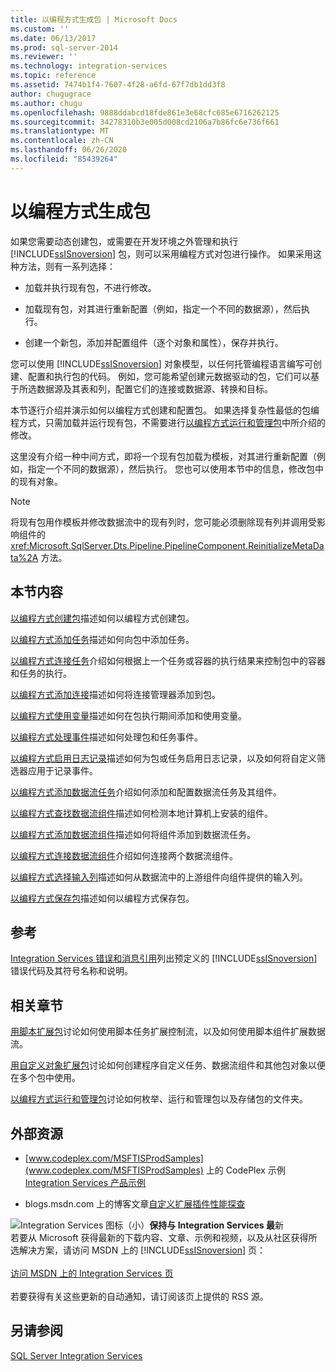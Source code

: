 ```yaml
---
title: 以编程方式生成包 | Microsoft Docs
ms.custom: ''
ms.date: 06/13/2017
ms.prod: sql-server-2014
ms.reviewer: ''
ms.technology: integration-services
ms.topic: reference
ms.assetid: 7474b1f4-7607-4f28-a6fd-67f7db1dd3f8
author: chugugrace
ms.author: chugu
ms.openlocfilehash: 9888ddabcd18fde861e3e68cfc685e6716262125
ms.sourcegitcommit: 34278310b3e005d008cd2106a7b86fc6e736f661
ms.translationtype: MT
ms.contentlocale: zh-CN
ms.lasthandoff: 06/26/2020
ms.locfileid: "85439264"
---
```

# <a name="building-packages-programmatically"></a>以编程方式生成包
  如果您需要动态创建包，或需要在开发环境之外管理和执行 [!INCLUDE[ssISnoversion](../../includes/ssisnoversion-md.md)] 包，则可以采用编程方式对包进行操作。 如果采用这种方法，则有一系列选择：

-   加载并执行现有包，不进行修改。

-   加载现有包，对其进行重新配置（例如，指定一个不同的数据源），然后执行。

-   创建一个新包，添加并配置组件（逐个对象和属性），保存并执行。

 您可以使用 [!INCLUDE[ssISnoversion](../../includes/ssisnoversion-md.md)] 对象模型，以任何托管编程语言编写可创建、配置和执行包的代码。 例如，您可能希望创建元数据驱动的包，它们可以基于所选数据源及其表和列，配置它们的连接或数据源、转换和目标。

 本节逐行介绍并演示如何以编程方式创建和配置包。 如果选择复杂性最低的包编程方式，只需加载并运行现有包，不需要进行[以编程方式运行和管理包](../run-manage-packages-programmatically/running-and-managing-packages-programmatically.md)中所介绍的修改。

 这里没有介绍一种中间方式，即将一个现有包加载为模板，对其进行重新配置（例如，指定一个不同的数据源），然后执行。 您也可以使用本节中的信息，修改包中的现有对象。

> [!NOTE]
>  将现有包用作模板并修改数据流中的现有列时，您可能必须删除现有列并调用受影响组件的 <xref:Microsoft.SqlServer.Dts.Pipeline.PipelineComponent.ReinitializeMetaData%2A> 方法。

## <a name="in-this-section"></a>本节内容
 [以编程方式创建包](../building-packages-programmatically/creating-a-package-programmatically.md)描述如何以编程方式创建包。

 [以编程方式添加任务](../building-packages-programmatically/adding-tasks-programmatically.md)描述如何向包中添加任务。

 [以编程方式连接任务](../building-packages-programmatically/connecting-tasks-programmatically.md)介绍如何根据上一个任务或容器的执行结果来控制包中的容器和任务的执行。

 [以编程方式添加连接](../building-packages-programmatically/adding-connections-programmatically.md)描述如何将连接管理器添加到包。

 [以编程方式使用变量](../building-packages-programmatically/working-with-variables-programmatically.md)描述如何在包执行期间添加和使用变量。

 [以编程方式处理事件](../building-packages-programmatically/handling-events-programmatically.md)描述如何处理包和任务事件。

 [以编程方式启用日志记录](../building-packages-programmatically/enabling-logging-programmatically.md)描述如何为包或任务启用日志记录，以及如何将自定义筛选器应用于记录事件。

 [以编程方式添加数据流任务](../building-packages-programmatically/adding-the-data-flow-task-programmatically.md)介绍如何添加和配置数据流任务及其组件。

 [以编程方式查找数据流组件](../building-packages-programmatically/discovering-data-flow-components-programmatically.md)描述如何检测本地计算机上安装的组件。

 [以编程方式添加数据流组件](../building-packages-programmatically/adding-data-flow-components-programmatically.md)描述如何将组件添加到数据流任务。

 [以编程方式连接数据流组件](../building-packages-programmatically/connecting-data-flow-components-programmatically.md)介绍如何连接两个数据流组件。

 [以编程方式选择输入列](../building-packages-programmatically/selecting-input-columns-programmatically.md)描述如何从数据流中的上游组件向组件提供的输入列。

 [以编程方式保存包](../building-packages-programmatically/saving-a-package-programmatically.md)描述如何以编程方式保存包。

## <a name="reference"></a>参考
 [Integration Services 错误和消息引用](../integration-services-error-and-message-reference.md)列出预定义的 [!INCLUDE[ssISnoversion](../../includes/ssisnoversion-md.md)] 错误代码及其符号名称和说明。

## <a name="related-sections"></a>相关章节
 [用脚本扩展包](../extending-packages-scripting/extending-packages-with-scripting.md)讨论如何使用脚本任务扩展控制流，以及如何使用脚本组件扩展数据流。

 [用自定义对象扩展包](../extending-packages-custom-objects/extending-packages-with-custom-objects.md)讨论如何创建程序自定义任务、数据流组件和其他包对象以便在多个包中使用。

 [以编程方式运行和管理包](../run-manage-packages-programmatically/running-and-managing-packages-programmatically.md)讨论如何枚举、运行和管理包以及存储包的文件夹。

## <a name="external-resources"></a>外部资源

-    [www.codeplex.com/MSFTISProdSamples](www.codeplex.com/MSFTISProdSamples) 上的 CodePlex 示例 [Integration Services 产品示例](https://go.microsoft.com/fwlink/?LinkID=131204)

-   blogs.msdn.com 上的博客文章[自定义扩展插件性能探查](https://go.microsoft.com/fwlink/?LinkId=238831)

![Integration Services 图标（小）](../media/dts-16.gif "集成服务图标（小）")**保持与 Integration Services 最**新  <br /> 若要从 Microsoft 获得最新的下载内容、文章、示例和视频，以及从社区获得所选解决方案，请访问 MSDN 上的 [!INCLUDE[ssISnoversion](../../includes/ssisnoversion-md.md)] 页：<br /><br /> [访问 MSDN 上的 Integration Services 页](https://go.microsoft.com/fwlink/?LinkId=136655)<br /><br /> 若要获得有关这些更新的自动通知，请订阅该页上提供的 RSS 源。

## <a name="see-also"></a>另请参阅
 [SQL Server Integration Services](../sql-server-integration-services.md)


